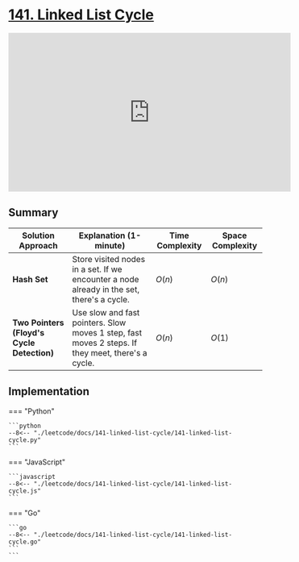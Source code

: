 # [141. Linked List Cycle](https://leetcode.com/problems/linked-list-cycle/description/)

<iframe width="560" height="315" src="https://www.youtube.com/embed/gBTe7lFR3vc?si=AUJlMpBgO8u6ceiF" title="YouTube video player" frameborder="0" allow="accelerometer; autoplay; clipboard-write; encrypted-media; gyroscope; picture-in-picture; web-share" referrerpolicy="strict-origin-when-cross-origin" allowfullscreen></iframe>

## Summary

| **Solution Approach** | **Explanation (1-minute)** | **Time Complexity** | **Space Complexity** |
| --------------------- | -------------------------- | ------------------- | -------------------- |
| **Hash Set**          | Store visited nodes in a set. If we encounter a node already in the set, there's a cycle. | $O(n)$ | $O(n)$ |
| **Two Pointers (Floyd's Cycle Detection)** | Use slow and fast pointers. Slow moves 1 step, fast moves 2 steps. If they meet, there's a cycle. | $O(n)$ | $O(1)$ |


## Implementation

=== "Python"

    ```python
    --8<-- "./leetcode/docs/141-linked-list-cycle/141-linked-list-cycle.py"
    ```

=== "JavaScript"

    ```javascript
    --8<-- "./leetcode/docs/141-linked-list-cycle/141-linked-list-cycle.js"
    ```

=== "Go"

    ```go
    --8<-- "./leetcode/docs/141-linked-list-cycle/141-linked-list-cycle.go"
    ```
    ```
